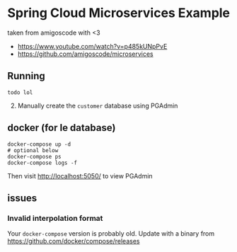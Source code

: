# Spring Cloud Microservices Example

taken from amigoscode with <3

- <https://www.youtube.com/watch?v=p485kUNpPvE>
- <https://github.com/amigoscode/microservices>

## Running

    todo lol

2.  Manually create the `customer` database using PGAdmin

## docker (for le database)

    docker-compose up -d
    # optional below
    docker-compose ps
    docker-compose logs -f

Then visit <http://localhost:5050/> to view PGAdmin

## issues

### Invalid interpolation format

Your `docker-compose` version is probably old. Update with a binary from <https://github.com/docker/compose/releases>
